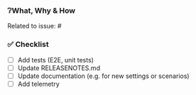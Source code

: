 ### ❔What, Why & How

<!-- Include description of the changes that will help reviewers in their task -->

Related to issue: #

### ✅ Checklist

- [ ] Add tests (E2E, unit tests)
- [ ] Update RELEASENOTES.md
- [ ] Update documentation (e.g. for new settings or scenarios)
- [ ] Add telemetry

<!-- Include more checklist entries, if needed -->
